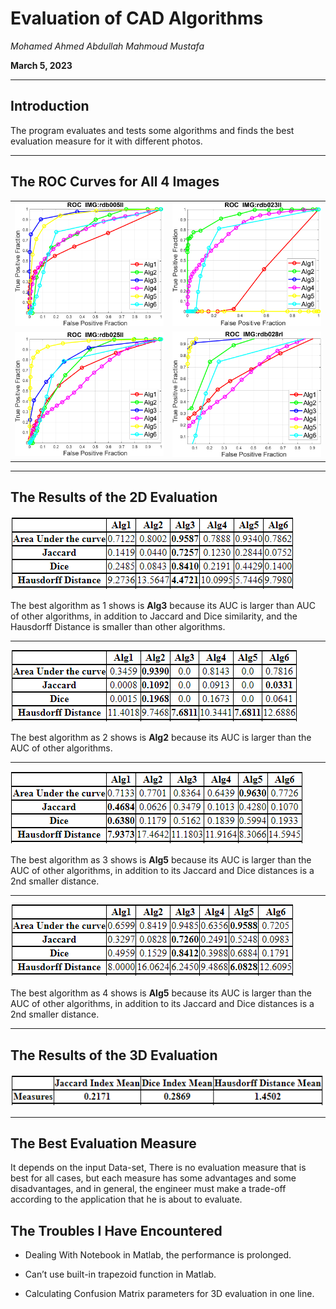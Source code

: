 # Evaluation of CAD Algorithms

*Mohamed Ahmed Abdullah Mahmoud Mustafa*

**March 5, 2023**

---

## Introduction

The program evaluates and tests some algorithms and finds the best evaluation measure for it with different photos.

---

## The ROC Curves for All 4 Images

<!-- set image with linke (./Docs/src/rdb005ll.png) -->

|    |            | 
|----------|:-------------:|
![ROC Curve for Image 1](./Docs/src/rdb005ll.png)  |  ![ROC Curve for Image 2](./Docs/src/rdb023ll.png)
![ROC Curve for Image 3](./Docs/src/rdb025ll.png)  |  ![ROC Curve for Image 4](./Docs/src/rdb028rl.png)

---

## The Results of the 2D Evaluation

![2D Evaluation for Image 1](./Docs/src/rdb005ll%20table.png)

The best algorithm as 1 shows is **Alg3** because its AUC is larger than AUC of other algorithms, in addition to Jaccard and Dice similarity, and the Hausdorff Distance is smaller than other algorithms.

---

![2D Evaluation for Image 2](./Docs/src/rdb023ll%20table.png)

The best algorithm as 2 shows is **Alg2** because its AUC is larger than the AUC of other algorithms.

---

![2D Evaluation for Image 3](./Docs/src/rdb025ll%20table.png)

The best algorithm as 3 shows is **Alg5** because its AUC is larger than the AUC of other algorithms, in addition to its Jaccard and Dice distances is a 2nd smaller distance.

---

![2D Evaluation for Image 4](./Docs/src/rdb028rl%20table.png)

The best algorithm as 4 shows is **Alg5** because its AUC is larger than the AUC of other algorithms, in addition to its Jaccard and Dice distances is a 2nd smaller distance.

---

## The Results of the 3D Evaluation

![3D Evaluation](./Docs/src/3d%20table.png)

---

## The Best Evaluation Measure

It depends on the input Data-set, There is no evaluation measure that is best for all cases, but each measure has some advantages and some disadvantages, and in general, the engineer must make a trade-off according to the application that he is about to evaluate.

## The Troubles I Have Encountered

- Dealing With Notebook in Matlab, the performance is prolonged.

- Can’t use built-in trapezoid function in Matlab.

- Calculating Confusion Matrix parameters for 3D evaluation in one line.
